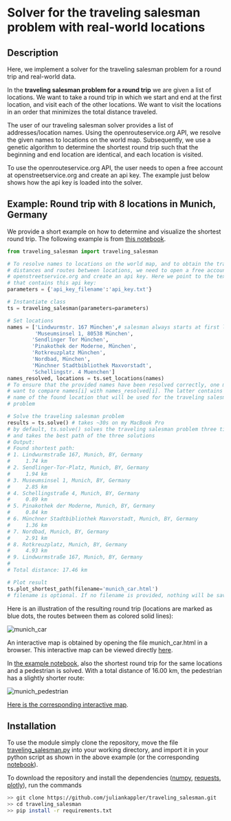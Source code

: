 # Solver for the traveling salesman problem with real-world locations

## Description

Here, we implement a solver for the traveling salesman problem for
a round trip and real-world data. 

In the **traveling salesman problem for a round trip** we are given a list of locations.
We want to take a round trip in which we start and end at the first location, 
and visit each of the other locations.
We want to visit the locations in an order that minimizes the total distance traveled.

The user of our traveling salesman solver provides a list of
addresses/location names. Using the 
openrouteservice.org API, we resolve the given names to locations on the world
map. Subsequently, we use a genetic algorithm to determine the shortest round
trip such that the beginning and end location are identical, and each location is
visited.

To use the openrouteservice.org API, the user needs to open a free account at
openstreetservice.org and create an api key. The example just below shows how the
api key is loaded into the solver.

## Example: Round trip with 8 locations in Munich, Germany

We provide a short example on how to determine and visualize the shortest 
round trip. The following example is from [this notebook](Munich.ipynb).

```Python
from traveling_salesman import traveling_salesman

# To resolve names to locations on the world map, and to obtain the traveling 
# distances and routes between locations, we need to open a free account at
# openstreetservice.org and create an api key. Here we point to the text file
# that contains this api key:
parameters = {'api_key_filename':'api_key.txt'}

# Instantiate class
ts = traveling_salesman(parameters=parameters)

# Set locations
names = ['Lindwurmstr. 167 München',# salesman always starts at first location
         'Museumsinsel 1, 80538 München',
        'Sendlinger Tor München',
        'Pinakothek der Moderne, München',
        'Rotkreuzplatz München',
        'Nordbad, München',
        'Münchner Stadtbibliothek Maxvorstadt',
        'Schellingstr. 4 Muenchen']
names_resolved, locations = ts.set_locations(names)
# To ensure that the provided names have been resolved correctly, one might
# want to compare names[i] with names_resolved[i]. The latter contains the
# name of the found location that will be used for the traveling salesman
# problem

# Solve the traveling salesman problem
results = ts.solve() # takes ~30s on my MacBook Pro
# by default, ts.solve() solves the traveling salesman problem three times
# and takes the best path of the three solutions
# Output:
# Found shortest path:
# 1. Lindwurmstraße 167, Munich, BY, Germany
#     1.74 km
# 2. Sendlinger-Tor-Platz, Munich, BY, Germany
#     1.94 km
# 3. Museumsinsel 1, Munich, BY, Germany
#     2.85 km
# 4. Schellingstraße 4, Munich, BY, Germany
#     0.89 km
# 5. Pinakothek der Moderne, Munich, BY, Germany
#     0.84 km
# 6. Münchner Stadtbibliothek Maxvorstadt, Munich, BY, Germany
#     1.36 km
# 7. Nordbad, Munich, BY, Germany
#     2.91 km
# 8. Rotkreuzplatz, Munich, BY, Germany
#     4.93 km
# 9. Lindwurmstraße 167, Munich, BY, Germany
#
# Total distance: 17.46 km

# Plot result
ts.plot_shortest_path(filename='munich_car.html') 
# filename is optional. If no filename is provided, nothing will be saved
```

Here is an illustration of the resulting round trip (locations are marked as blue dots, the routes between them as colored solid lines):

![munich_car](https://user-images.githubusercontent.com/37583039/232321130-6befe1fa-db3a-45cf-a94f-86968373553b.png)

An interactive map is obtained by opening the file munich_car.html in a 
browser. This interactive map can be viewed directly [here](https://htmlpreview.github.io/?https://github.com/juliankappler/traveling_salesman/blob/main/munich_car.html).

In [the example notebook](Munich.ipynb), also the shortest round trip for the
same locations and a pedestrian is solved. With a total distance of 16.00 km, 
the pedestrian has a slightly shorter route:

![munich_pedestrian](https://user-images.githubusercontent.com/37583039/232321135-fd0efcd4-a61f-403a-a94a-8183faf22ba0.png)

[Here is the corresponding interactive map](https://htmlpreview.github.io/?https://github.com/juliankappler/traveling_salesman/blob/main/munich_pedestrian.html).


## Installation

To use the module simply clone the repository, move the 
file [traveling_salesman.py](traveling_salesman.py) into your working directory,
and import it in your python script as shown in the above example
 (or the corresponding [notebook](Munich.ipynb)).

To download the repository and install the dependencies ([numpy](https://numpy.org/), [requests](https://requests.readthedocs.io/en/latest/), [plotly](https://plotly.com/python/)),
run the commands

```bash
>> git clone https://github.com/juliankappler/traveling_salesman.git
>> cd traveling_salesman
>> pip install -r requirements.txt
```
